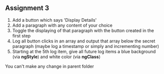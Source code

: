 ## Assignment 3

1. Add a button which says 'Display Details'
2. Add a paragraph with any content of your choice
3. Toggle the displaying of that paragraph with the button created in the first step
4. Log all button clicks in an array and output that array below the secret paragraph (maybe log a timestamp or simply and incrementing number)
5. Starting at the 5th log item, give all future log items a blue background (via **ngStyle**) and white color (via **ngClass**)



You can't make any change in parent folder 
